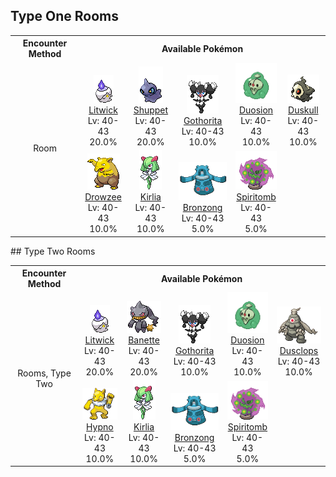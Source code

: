 ## Type One Rooms

<table><tr><th colspan="1">Encounter Method</th><th colspan="5" style = "text-align: center;">Available Pokémon</th></tr>
<tr><td rowspan="2" style="vertical-align: middle; word-wrap: break-word; text-align: center;">Room</td><td style="text-align: center; vertical-align: bottom;"> <img src="../../img/animated/607.gif"> <br> <a href="../../pokemons/607">Litwick</a> <br> Lv: 40-43 <br> 20.0% </td><td style="text-align: center; vertical-align: bottom;"> <img src="../../img/animated/353.gif"> <br> <a href="../../pokemons/353">Shuppet</a> <br> Lv: 40-43 <br> 20.0% </td><td style="text-align: center; vertical-align: bottom;"> <img src="../../img/animated/575.gif"> <br> <a href="../../pokemons/575">Gothorita</a> <br> Lv: 40-43 <br> 10.0% </td><td style="text-align: center; vertical-align: bottom;"> <img src="../../img/animated/578.gif"> <br> <a href="../../pokemons/578">Duosion</a> <br> Lv: 40-43 <br> 10.0% </td><td style="text-align: center; vertical-align: bottom;"> <img src="../../img/animated/355.gif"> <br> <a href="../../pokemons/355">Duskull</a> <br> Lv: 40-43 <br> 10.0% </td></tr>
<tr><td style="text-align: center; vertical-align: bottom;"> <img src="../../img/animated/96.gif"> <br> <a href="../../pokemons/096">Drowzee</a> <br> Lv: 40-43 <br> 10.0% </td><td style="text-align: center; vertical-align: bottom;"> <img src="../../img/animated/281.gif"> <br> <a href="../../pokemons/281">Kirlia</a> <br> Lv: 40-43 <br> 10.0% </td><td style="text-align: center; vertical-align: bottom;"> <img src="../../img/animated/437.gif"> <br> <a href="../../pokemons/437">Bronzong</a> <br> Lv: 40-43 <br> 5.0% </td><td style="text-align: center; vertical-align: bottom;"> <img src="../../img/animated/442.gif"> <br> <a href="../../pokemons/442">Spiritomb</a> <br> Lv: 40-43 <br> 5.0% </td><td></td></tr></table>
## Type Two Rooms

<table><tr><th colspan="1">Encounter Method</th><th colspan="5" style = "text-align: center;">Available Pokémon</th></tr>
<tr><td rowspan="2" style="vertical-align: middle; word-wrap: break-word; text-align: center;">Rooms, Type Two</td><td style="text-align: center; vertical-align: bottom;"> <img src="../../img/animated/607.gif"> <br> <a href="../../pokemons/607">Litwick</a> <br> Lv: 40-43 <br> 20.0% </td><td style="text-align: center; vertical-align: bottom;"> <img src="../../img/animated/354.gif"> <br> <a href="../../pokemons/354">Banette</a> <br> Lv: 40-43 <br> 20.0% </td><td style="text-align: center; vertical-align: bottom;"> <img src="../../img/animated/575.gif"> <br> <a href="../../pokemons/575">Gothorita</a> <br> Lv: 40-43 <br> 10.0% </td><td style="text-align: center; vertical-align: bottom;"> <img src="../../img/animated/578.gif"> <br> <a href="../../pokemons/578">Duosion</a> <br> Lv: 40-43 <br> 10.0% </td><td style="text-align: center; vertical-align: bottom;"> <img src="../../img/animated/356.gif"> <br> <a href="../../pokemons/356">Dusclops</a> <br> Lv: 40-43 <br> 10.0% </td></tr>
<tr><td style="text-align: center; vertical-align: bottom;"> <img src="../../img/animated/97.gif"> <br> <a href="../../pokemons/097">Hypno</a> <br> Lv: 40-43 <br> 10.0% </td><td style="text-align: center; vertical-align: bottom;"> <img src="../../img/animated/281.gif"> <br> <a href="../../pokemons/281">Kirlia</a> <br> Lv: 40-43 <br> 10.0% </td><td style="text-align: center; vertical-align: bottom;"> <img src="../../img/animated/437.gif"> <br> <a href="../../pokemons/437">Bronzong</a> <br> Lv: 40-43 <br> 5.0% </td><td style="text-align: center; vertical-align: bottom;"> <img src="../../img/animated/442.gif"> <br> <a href="../../pokemons/442">Spiritomb</a> <br> Lv: 40-43 <br> 5.0% </td><td></td></tr></table>
